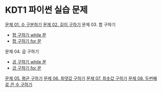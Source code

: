 # KDT1 파이썬 실습 문제

[문제 01. 수 구분하기](./0712_q01.py)
[문제 02. 길이 구하기](./0712_q02.py)
문제 03. 합 구하기

 - [합 구하기 while 문](./0712_q03_1.py)
 - [합 구하기 for 문](0712_q03_2.py)

문제 04. 곱 구하기

 - [곱 구하기 while 문](0712_q04_1.py)
 - [곱 구하기 for 문](0712_q04_2.py)

[문제 05. 평균 구하기](0712_q05.py)
[문제 06. 최댓값 구하기](0712_q06.py)
[문제 07. 최솟값 구하기](0712_q07.py)
[문제 08. 두번째로 큰 수 구하기](0712_q08.py)